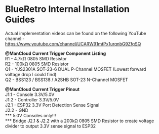 # BlueRetro Internal Installation Guides

Actual implementation videos can be found on the following YouTube channel:-
https://www.youtube.com/channel/UCARW91mtPx1urqnbG9ZfqSQ

**@ManCloud Current Trigger Component Listing**
</br>R1 - 4.7kΩ 0805 SMD Resistor
</br>R2 - 100kΩ 0805 SMD Resistor
</br>Q1 - YJS2301A SOT-23-6 DUAL P-Channel MOSFET (Lowest forward voltage drop I could find)
</br>Q2 - BSS123 / BSS138 / A2SHB SOT-23 N-Channel MOSFET

**@ManCloud Current Trigger Pinout**
</br>J1.1 - Console 3.3V/5.0V
</br>J1.2 - Controller 3.3V/5.0V
</br>J2.1 - ESP32 3.3V Port Detection Sense Signal
</br>J2.2 - GND
</br>*** 5.0V Consoles only!!! 
</br>*** Bridge J2.1 & J2.2 with a 200kΩ 0805 SMD Resistor to create voltage divider to output 3.3V sense signal to ESP32
